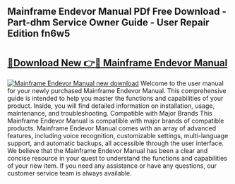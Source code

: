 ## Mainframe Endevor Manual PDf Free Download - Part-dhm Service Owner Guide - User Repair Edition fn6w5

# <h2><a href="http://bc13470.oget.top/?id=Mainframe+Endevor+Manual">🔗Download New 👉🔴 Mainframe Endevor Manual</a></h2>

[![Mainframe Endevor Manual new download](https://i.imgur.com/5g1atiW.png)](http://bc13470.oget.top/?id=Mainframe+Endevor+Manual)
Welcome to the user manual for your newly purchased Mainframe Endevor Manual. This comprehensive guide is intended to help you master the functions and capabilities of your product. Inside, you will find detailed information on installation, usage, maintenance, and troubleshooting. Compatible with Major Brands This Mainframe Endevor Manual is compatible with major brands of compatible products. Mainframe Endevor Manual comes with an array of advanced features, including voice recognition, customizable settings, multi-language support, and automatic backups, all accessible through the user interface. We believe that the Mainframe Endevor Manual has been a clear and concise resource in your quest to understand the functions and capabilities of your new item. If you need any assistance or have any questions, our customer service team is always available.
